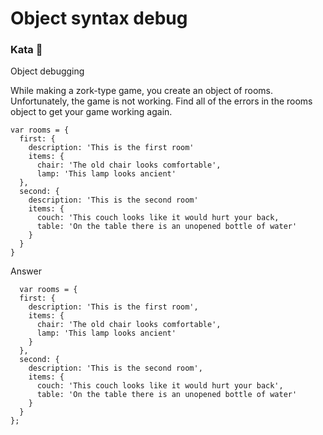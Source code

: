 # Object syntax debug

### Kata 🥋

Object debugging

While making a zork-type game, you create an object of rooms. Unfortunately, the game is not working. Find all of the errors in the rooms object to get your game working again.

    var rooms = {
      first: {
        description: 'This is the first room'
        items: {
          chair: 'The old chair looks comfortable',
          lamp: 'This lamp looks ancient'
      },
      second: {
        description: 'This is the second room'
        items: {
          couch: 'This couch looks like it would hurt your back,
          table: 'On the table there is an unopened bottle of water'
        }
      }
    }
    
  
  Answer
  
      var rooms = {
      first: {
        description: 'This is the first room',
        items: {
          chair: 'The old chair looks comfortable',
          lamp: 'This lamp looks ancient'
        }
      },
      second: {
        description: 'This is the second room',
        items: {
          couch: 'This couch looks like it would hurt your back',
          table: 'On the table there is an unopened bottle of water'
        }
      }
    };
